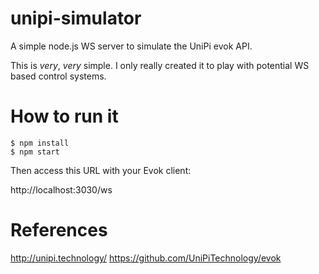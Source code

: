 # unipi-simulator

A simple node.js WS server to simulate the UniPi evok API.

This is *very*, *very* simple. I only really created it to play with potential WS based control systems.

How to run it
=============

```
$ npm install
$ npm start
```

Then access this URL with your Evok client:

http://localhost:3030/ws

References
==========

http://unipi.technology/
https://github.com/UniPiTechnology/evok

